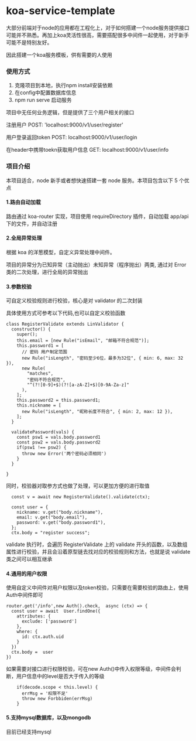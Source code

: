 # koa-service-template

大部分前端对于node的应用都在工程化上，对于如何搭建一个node服务提供接口可能并不熟悉。再加上koa灵活性很高，需要搭配很多中间件一起使用，对于新手可能不是特别友好。

因此搭建一个koa服务模板，供有需要的人使用

### 使用方式

1. 克隆项目到本地，执行npm install安装依赖
2. 在config中配置数据库信息
3. npm run serve 启动服务

项目中无任何业务逻辑，但是提供了三个用户相关的接口

注册用户 POST: 'localhost:9000/v1/user/register'

用户登录返回token POST: localhost:9000/v1/user/login

在header中携带toekn获取用户信息 GET: localhost:9000/v1/user/info


### 项目介绍

本项目适合，node 新手或者想快速搭建一套 node 服务。本项目包含以下 5 个优点

#### 1.路由自动加载

路由通过 koa-router 实现，项目使用 requireDirectory 插件，自动加载 app/api 下的文件，并自动注册

#### 2.全局异常处理

根据 koa 的洋葱模型，自定义异常处理中间件。

项目的异常分为已知异常（主动抛出）未知异常（程序抛出）两类, 通过对 Error 类的二次处理，进行全局的异常抛出

#### 3.参数校验

可自定义校验规则进行校验，核心是对 validator 的二次封装

具体使用方式可参考以下代码,也可以自定义校验函数

```
class RegisterValidate extends LinValidator {
  constructor() {
    super();
    this.email = [new Rule("isEmail", "邮箱不符合规范")];
    this.password1 = [
      // 密码 用户制定范围
      new Rule("isLength", "密码至少6位，最多为32位", { min: 6, max: 32 }),
      new Rule(
        "matches",
        "密码不符合规范",
        "^(?![0-9]+$)(?![a-zA-Z]+$)[0-9A-Za-z]"
      ),
    ];
    this.password2 = this.password1;
    this.nickname = [
      new Rule("isLength", "昵称长度不符合", { min: 2, max: 12 }),
    ];
  }

  validatePassword(vals) {
    const psw1 = vals.body.password1
    const psw2 = vals.body.password2
    if(psw1 !== psw2) {
      throw new Error('两个密码必须相同')
    }
  }

}
```

同时，校验器对取参方式也做了处理，可以更加方便的进行取值

```
  const v = await new RegisterValidate().validate(ctx);

  const user = {
    nickname: v.get("body.nickname"),
    email: v.get("body.email"),
    password: v.get("body.password1"),
  };
  ctx.body = "register success";
```

validate 执行时，会遍历 RegisterValidate 上的 validate 开头的函数，以及数组属性进行校验，并且会沿着原型链去找对应的校验规则和方法，也就是说 validate 类之间可以相互继承

#### 4.通用的用户权限

使用自定义中间件对用户权限以及token校验，只需要在需要校验的路由上，使用Auth中间件即可

```
router.get('/info',new Auth().check,  async (ctx) => {
  const user = await  User.findOne({
    attributes: {
      exclude: ['password']
    },
    where: {
      id: ctx.auth.uid
    }
  })
  ctx.body =  user
})
```

如果需要对接口进行权限校验，可在new Auth()中传入权限等级，中间件会判断，用户信息中的level是否大于传入的等级

```
    if(decode.scope < this.level) {
      errMsg = '权限不足'
      throw new Forbbiden(errMsg)
    }
```

#### 5.支持mysql数据库，以及mongodb

目前已经支持mysql